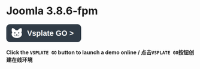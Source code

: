 # Joomla 3.8.6-fpm

<a href="https://www.vsplate.com/?docker-compose=https://github.com/vsplate/dcenvs/joomla/3.8.6-fpm"><img alt="VSPLATE GO" src="https://raw.githubusercontent.com/vsplate/images/master/vsgo_btn.png" width="200px"></a>

**Click the `VSPLATE GO` button to launch a demo online / 点击`VSPLATE GO`按钮创建在线环境**
